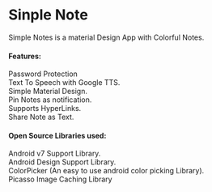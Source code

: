 # Sinple Note
Simple Notes is a material Design App with Colorful Notes.
<br>
<H4>Features:</H4>
Password Protection<br>      					
Text To Speech with Google TTS.<br>
Simple Material Design.<br>
Pin Notes as notification.<br>
Supports HyperLinks.<br>
Share Note as Text.<br>

<H4>Open Source Libraries used:</H4>
Android v7 Support Library.<br>
Android Design Support Library.<br>
ColorPicker (An easy to use android color picking Library).<br>
Picasso Image Caching Library<br>
